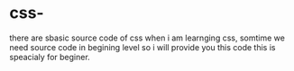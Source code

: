 # css-
there are sbasic source code of css when i am learnging css, somtime we need source code in begining level so i will provide you this code this is speacialy for beginer.
